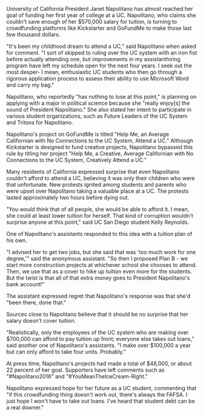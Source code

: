 University of California President Janet Napolitano has almost reached her goal of funding her first year of college at a UC. Napolitano, who claims she couldn't save enough of her $570,000 salary for tuition, is turning to crowdfunding platforms like Kickstarter and GoFundMe to make those last few thousand dollars.

"It's been my childhood dream to attend a UC," said Napolitano when asked for comment. "I sort of skipped to ruling over the UC system with an iron fist before actually attending one, but improvements in my assistanthiring program have left my schedule open for the next four years. I seek out the most desper- I mean, enthusiastic UC students who then go through a rigorous application process to assess their ability to use Microsoft Word and carry my bag."

Napolitano, who reportedly "has nothing to lose at this point," is planning on applying with a major in political science because she "really enjoy[s] the sound of President Napolitano." She also stated her intent to participate in various student organizations, such as Future Leaders of the UC System and Tritons for Napolitano.

Napolitano's project on GoFundMe is titled "Help Me, an Average Californian with No Connections to the UC System, Attend a UC." Although Kickstarter is designed to fund creative projects, Napolitano bypassed this rule by titling her project "Help Me, a Creative, Average Californian with No Connections to the UC System, Creatively Attend a UC."

Many residents of California expressed surprise that even Napolitano couldn't afford to attend a UC, believing it was only their children who were that unfortunate. New protests ignited among students and parents who were upset over Napolitano taking a valuable place at a UC. The protests lasted approximately two hours before dying out.

"You would think that of all people, she would be able to afford it. I mean, she could at least lower tuition for herself. That kind of corruption wouldn't surprise anyone at this point," said UC San Diego student Kelly Reynolds.

One of Napolitano's assistants responded to this idea with a tuition plan of his own.

"I advised her to get two jobs, but she said that was 'too much work for one degree,'" said the anonymous assistant. "So then I proposed Plan B - we start more construction projects at whichever school she chooses to attend. Then, we use that as a cover to hike up tuition even more for the students. But the twist is that all of that extra money goes to President Napolitano's bank account!"

The assistant expressed regret that Napolitano's response was that she'd "been there, done that."

Sources close to Napolitano believe that it should be no surprise that her salary doesn't cover tuition.

"Realistically, only the employees of the UC system who are making over $700,000 can afford to pay tuition up front; everyone else takes out loans," said another one of Napolitano's assistants. "I make over $100,000 a year but can only afford to take four units. Probably."

At press time, Napolitano's projects had made a total of $48,000, or about 22 percent of her goal. Supporters have left comments such as "#Napolitano2016" and "#YouMeanTheIceCream-Right."

Napolitano expressed hope for her future as a UC student, commenting that "if this crowdfunding thing doesn't work out, there's always the FAFSA. I just hope I won't have to take out loans. I've heard that student debt can be a real downer."
